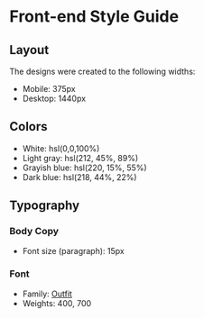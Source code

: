 # Front-end Style Guide

## Layout

The designs were created to the following widths:

- Mobile: 375px
- Desktop: 1440px

## Colors

- White: hsl(0,0,100%)
- Light gray: hsl(212, 45%, 89%)
- Grayish blue: hsl(220, 15%, 55%)
- Dark blue: hsl(218, 44%, 22%)

## Typography

### Body Copy

- Font size (paragraph): 15px

### Font

- Family: [Outfit](https://fonts.google.com/specimen/Outfit)
- Weights: 400, 700
